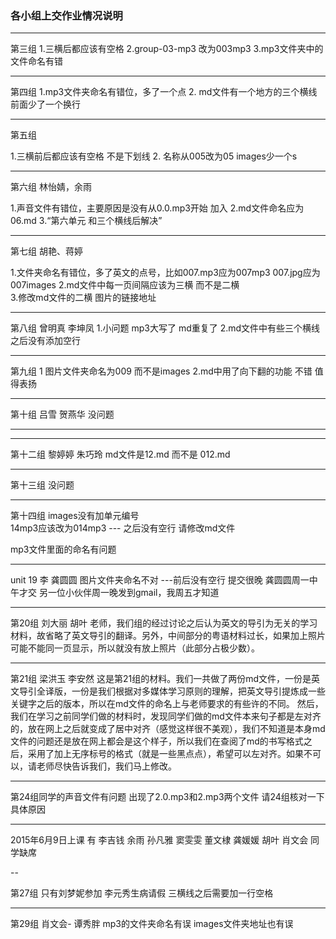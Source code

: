 ### 各小组上交作业情况说明 ###

---

第三组
1.三横后都应该有空格
2.group-03-mp3 改为003mp3
3.mp3文件夹中的文件命名有错

---

第四组
1.mp3文件夹命名有错位，多了一个点
2. md文件有一个地方的三个横线前面少了一个换行

---

第五组

1.三横前后都应该有空格   不是下划线
2. 名称从005改为05  images少一个s


---

第六组 林怡婧，余雨

1.声音文件有错位，主要原因是没有从0.0.mp3开始
加入
2.md文件命名应为06.md
3.“第六单元 和三个横线后解决”

---

第七组 胡艳、蒋婷

1.文件夹命名有错位，多了英文的点号，比如007.mp3应为007mp3   007.jpg应为007images
2.md文件中每一页间隔应该为三横  而不是二横  
3.修改md文件的二横  图片的链接地址 

---

第八组 曾明真 李坤凤
1.小问题  mp3大写了  md重复了
2.md文件中有些三个横线之后没有添加空行 

---

第九组
1 图片文件夹命名为009 而不是images
2.md中用了向下翻的功能 不错  值得表扬

---

第十组 吕雪 贺燕华
没问题

---


---

第十二组 黎婷婷 朱巧玲
md文件是12.md 而不是 012.md

---

第十三组
没问题

---

第十四组
images没有加单元编号  
14mp3应该改为014mp3
--- 之后没有空行 请修改md文件

mp3文件里面的命名有问题

---

unit 19
李 龚圆圆
图片文件夹命名不对
---前后没有空行
提交很晚  龚圆圆周一中午才交   另一位小伙伴周一晚发到gmail，我周五才知道


---

第20组 刘大丽 胡叶
老师，我们组的经过讨论之后认为英文的导引为无关的学习材料，故省略了英文导引的翻译。另外，中间部分的粤语材料过长，如果加上照片可能不能同一页显示，所以就没有放上照片（此部分占极少数）。

---

第21组 梁洪玉 李安然
 这是第21组的材料。我们一共做了两份md文件，一份是英文导引全译版，一份是我们根据对多媒体学习原则的理解，把英文导引提炼成一些关键字之后的版本，所以在md文件的命名上与老师要求的有些许的不同。
 然后，我们在学习之前同学们做的材料时，发现同学们做的md文件本来句子都是左对齐的，放在网上之后就变成了居中对齐（感觉这样很不美观），我们不知道是本身md文件的问题还是放在网上都会是这个样子，所以我们在查阅了md的书写格式之后，采用了加上无序标号的格式（就是一些黑点点），希望可以左对齐。如果不可以，请老师尽快告诉我们，我们马上修改。

---

第24组同学的声音文件有问题 出现了2.0.mp3和2.mp3两个文件 请24组核对一下具体原因

---

2015年6月9日上课 有 李吉钱 余雨 孙凡雅 窦雯雯 董文棣 龚媛媛 胡叶 肖文会 同学缺席

--

第27组 只有刘梦妮参加  李元秀生病请假
三横线之后需要加一行空格  

---

第29组  肖文会- 谭秀胖
mp3的文件夹命名有误
images文件夹地址也有误  

